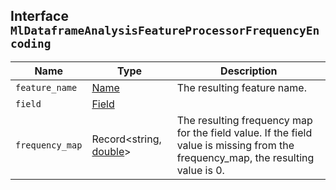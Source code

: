 ## Interface `MlDataframeAnalysisFeatureProcessorFrequencyEncoding`

| Name | Type | Description |
| - | - | - |
| `feature_name` | [Name](./Name.md) | The resulting feature name. |
| `field` | [Field](./Field.md) | &nbsp; |
| `frequency_map` | Record<string, [double](./double.md)> | The resulting frequency map for the field value. If the field value is missing from the frequency_map, the resulting value is 0. |
